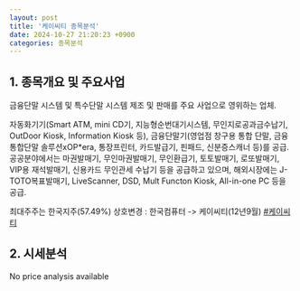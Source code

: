 ```yaml
---
layout: post
title: '케이씨티 종목분석'
date: 2024-10-27 21:20:23 +0900
categories: 종목분석
---
```


## 1. 종목개요 및 주요사업

금융단말 시스템 및 특수단말 시스템 제조 및 판매를 주요 사업으로 영위하는 업체. 

자동화기기(Smart ATM, mini CD기, 지능형순번대기시스템, 무인지로공과금수납기, OutDoor Kiosk, Information Kiosk 등), 금융단말기(영업점 창구용 통합 단말, 금융통합단말 솔루션xOP*era, 통장프린터, 카드발급기, 핀패드, 신분증스캐너 등)를 공급. 공공분야에서는 마권발매기, 무인마권발매기, 무인환급기, 토토발매기, 로또발매기, VIP용 재석발매기, 신용카드 무인관세 수납기 등을 공급하고 있으며, 해외시장에는 J-TOTO복표발매기, LiveScanner, DSD, Mult Functon Kiosk, All-in-one PC 등을 공급. 

최대주주는 한국지주(57.49%) 상호변경 : 한국컴퓨터 -> 케이씨티(12년9월)
[#케이씨티](#)

## 2. 시세분석

No price analysis available
